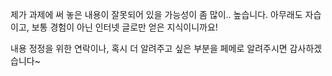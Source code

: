 제가 과제에 써 놓은 내용이 잘못되어 있을 가능성이 좀 많이.. 높습니다. 아무래도 자습이고, 보통 경험이 아닌 인터넷 글로만 얻은 지식이니까요!

내용 정정을 위한 연락이나, 혹시 더 알려주고 싶은 부분을 페메로 알려주시면 감사하겠습니다~